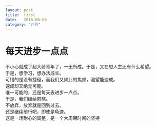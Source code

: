 ```yaml
---
layout: post
title:  first
date:   2016-06-03 
category: "介绍"
---
```


# 每天进步一点点
不小心就成了超大龄青年了，一无所成。于是，又在想人生还有什么希望。  
于是，想学习，想办法成长。  
可惜的是没有捷径，而我们又如此的焦虑，渴望能速成。  
速成却又绝无可能。  
唯一可能的，还是每天去进步一点点。  
于是，我们继续煎熬。  
不放弃，放弃就是回到过去。  
还是继续前行吧，即使是龟速。  
这是一场耐心的调整，是一个大周期时间的坚持
